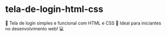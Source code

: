 # tela-de-login-html-css
🚪 Tela de login simples e funcional com HTML e CSS 🎨 Ideal para iniciantes no desenvolvimento web! 💻
